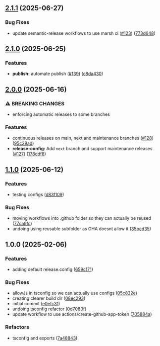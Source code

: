 ## [2.1.1](https://github.com/marshmallow-insurance/campfire/compare/v2.1.0...v2.1.1) (2025-06-27)

### Bug Fixes

* update semantic-release workflows to use marsh ci ([#123](https://github.com/marshmallow-insurance/campfire/issues/123)) ([773d648](https://github.com/marshmallow-insurance/campfire/commit/773d6489fe317a3c03a0eb6aea6a026e533baccd))

## [2.1.0](https://github.com/marshmallow-insurance/campfire/compare/v2.0.0...v2.1.0) (2025-06-25)

### Features

* **publish:** automate publish ([#139](https://github.com/marshmallow-insurance/campfire/issues/139)) ([c8da430](https://github.com/marshmallow-insurance/campfire/commit/c8da43071a0827a2a8c19816dc47b0a57c6cd5e2))

## [2.0.0](https://github.com/marshmallow-insurance/campfire/compare/v1.1.0...v2.0.0) (2025-06-16)

### ⚠ BREAKING CHANGES

* enforcing automatic releases to some branches

### Features

* continuous releases on main, next and maintenance branches ([#128](https://github.com/marshmallow-insurance/campfire/issues/128)) ([95c29ad](https://github.com/marshmallow-insurance/campfire/commit/95c29ad86142ccf01d67383b3f07d08092f2a612))
* **release-config:** Add `next` branch and support maintenance releases ([#127](https://github.com/marshmallow-insurance/campfire/issues/127)) ([178cdf8](https://github.com/marshmallow-insurance/campfire/commit/178cdf8fa1515d8fbcdc2a2297f69b71e92ef387))

## [1.1.0](https://github.com/marshmallow-insurance/campfire/compare/v1.0.0...v1.1.0) (2025-06-12)

### Features

* testing configs ([d83f109](https://github.com/marshmallow-insurance/campfire/commit/d83f10903dd695ff5cd34001a0157c2193b8a037))

### Bug Fixes

* moving workflows into .github folder so they can actually be reused ([77ca9fc](https://github.com/marshmallow-insurance/campfire/commit/77ca9fc41d24a7a9de30aed109e4ac48db01fb23))
* undoing using reusable subfolder as GHA doesnt allow it ([35bcd35](https://github.com/marshmallow-insurance/campfire/commit/35bcd35fbb827a003e1332d3a2b77248565fc5b7))

## 1.0.0 (2025-02-06)

### Features

* adding default release.config ([659c171](https://github.com/marshmallow-insurance/campfire/commit/659c171e21c6fc6858d5b6d967c316c6f2dcd6f8))

### Bug Fixes

* allowJs in tsconfig so we can actually use configs ([05c822e](https://github.com/marshmallow-insurance/campfire/commit/05c822eaf3ef47f4036ef9e55da82a0294df4398))
* creating clearer build dir ([08ec293](https://github.com/marshmallow-insurance/campfire/commit/08ec293cc7d0d1dca9e443a27804d9258c2c8a7c))
* initial commit ([e0efc31](https://github.com/marshmallow-insurance/campfire/commit/e0efc310c4c603df058d1cfc244695d5a4923f67))
* undoing tsconfig refactor ([0d7080f](https://github.com/marshmallow-insurance/campfire/commit/0d7080fe839731b4e6c9716d707a7335ebc68d72))
* update workflow to use actions/create-github-app-token ([705884a](https://github.com/marshmallow-insurance/campfire/commit/705884a75cfba1d997457266a2d2b3b3262b193e))

### Refactors

* tsconfig and exports ([7a48843](https://github.com/marshmallow-insurance/campfire/commit/7a488435aaa186f55150ea49c8141d20b654c882))
